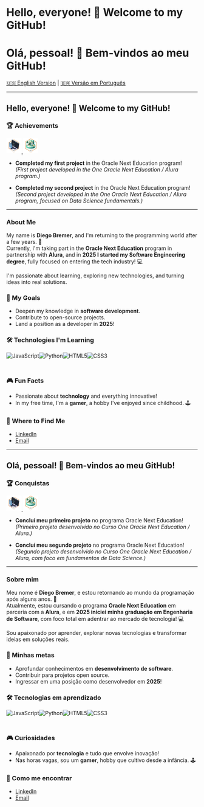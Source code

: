 # Hello, everyone! 👋 Welcome to my GitHub!
# Olá, pessoal! 👋 Bem-vindos ao meu GitHub!  

[🇺🇸 English Version](#hello-everyone--welcome-to-my-github) | [🇧🇷 Versão em Português](#olá-pessoal--bem-vindos-ao-meu-github)  

---

## Hello, everyone! 👋 Welcome to my GitHub!  

### 🏆 Achievements  
<a href="https://github.com/diegobremer/projeto-amigo-secreto" target="_blank">
  <img src="https://raw.githubusercontent.com/diegobremer/diegobremer/main/badge_oneOracle.webp" alt="First Project Badge" height="40">
</a>  
<a href="https://github.com/diegobremer/Alura-Store" target="_blank">
  <img src="https://raw.githubusercontent.com/diegobremer/diegobremer/main/badge_oneOracle_2.webp" alt="Second Project Badge" height="40">
</a>  

- **Completed my first project** in the Oracle Next Education program!  
  *(First project developed in the One Oracle Next Education / Alura program.)*
  
- **Completed my second project** in the Oracle Next Education program!  
  *(Second project developed in the One Oracle Next Education / Alura program, focused on Data Science fundamentals.)*

---

### About Me  
My name is **Diego Bremer**, and I'm returning to the programming world after a few years. 🚀  
Currently, I'm taking part in the **Oracle Next Education** program in partnership with **Alura**, and in **2025 I started my Software Engineering degree**, fully focused on entering the tech industry! 💻  

I'm passionate about learning, exploring new technologies, and turning ideas into real solutions.  

### 🌟 My Goals  
- Deepen my knowledge in **software development**.  
- Contribute to open-source projects.  
- Land a position as a developer in **2025**!  

### 🛠️ Technologies I'm Learning  
<div style="display: flex; align-items: center;">
  <img src="https://cdn.jsdelivr.net/gh/devicons/devicon/icons/javascript/javascript-original.svg" height="40" alt="JavaScript" title="JavaScript"/>  
  <img src="https://cdn.jsdelivr.net/gh/devicons/devicon/icons/python/python-original.svg" height="40" alt="Python" title="Python"/>  
  <img src="https://cdn.jsdelivr.net/gh/devicons/devicon/icons/html5/html5-original.svg" height="40" alt="HTML5" title="HTML5"/>  
  <img src="https://cdn.jsdelivr.net/gh/devicons/devicon/icons/css3/css3-original.svg" height="40" alt="CSS3" title="CSS3"/>  
</div>

### 🎮 Fun Facts  
- Passionate about **technology** and everything innovative!  
- In my free time, I'm a **gamer**, a hobby I've enjoyed since childhood. 🕹️  

### 📧 Where to Find Me  
- [LinkedIn](https://www.linkedin.com/in/diegobremer-dev)  
- [Email](mailto:bremer250cc@hotmail.com)  

---

## Olá, pessoal! 👋 Bem-vindos ao meu GitHub!  

### 🏆 Conquistas  
<a href="https://github.com/diegobremer/projeto-amigo-secreto" target="_blank">
  <img src="https://raw.githubusercontent.com/diegobremer/diegobremer/main/badge_oneOracle.webp" alt="Primeiro Projeto Concluído" height="40">
</a>  
<a href="https://github.com/diegobremer/Alura-Store" target="_blank">
  <img src="https://raw.githubusercontent.com/diegobremer/diegobremer/main/badge_oneOracle_2.webp" alt="Segundo Projeto Concluído" height="40">
</a>  

- **Concluí meu primeiro projeto** no programa Oracle Next Education!  
  *(Primeiro projeto desenvolvido no Curso One Oracle Next Education / Alura.)*
  
- **Concluí meu segundo projeto** no programa Oracle Next Education!  
  *(Segundo projeto desenvolvido no Curso One Oracle Next Education / Alura, com foco em fundamentos de Data Science.)*

---

### Sobre mim  
Meu nome é **Diego Bremer**, e estou retornando ao mundo da programação após alguns anos. 🚀  
Atualmente, estou cursando o programa **Oracle Next Education** em parceria com a **Alura**, e em **2025 iniciei minha graduação em Engenharia de Software**, com foco total em adentrar ao mercado de tecnologia! 💻  

Sou apaixonado por aprender, explorar novas tecnologias e transformar ideias em soluções reais.  

### 🌟 Minhas metas  
- Aprofundar conhecimentos em **desenvolvimento de software**.  
- Contribuir para projetos open source.  
- Ingressar em uma posição como desenvolvedor em **2025**!  

### 🛠️ Tecnologias em aprendizado  
<div style="display: flex; align-items: center;">
  <img src="https://cdn.jsdelivr.net/gh/devicons/devicon/icons/javascript/javascript-original.svg" height="40" alt="JavaScript" title="JavaScript"/>  
  <img src="https://cdn.jsdelivr.net/gh/devicons/devicon/icons/python/python-original.svg" height="40" alt="Python" title="Python"/>  
  <img src="https://cdn.jsdelivr.net/gh/devicons/devicon/icons/html5/html5-original.svg" height="40" alt="HTML5" title="HTML5"/>  
  <img src="https://cdn.jsdelivr.net/gh/devicons/devicon/icons/css3/css3-original.svg" height="40" alt="CSS3" title="CSS3"/>  
</div>

### 🎮 Curiosidades  
- Apaixonado por **tecnologia** e tudo que envolve inovação!  
- Nas horas vagas, sou um **gamer**, hobby que cultivo desde a infância. 🕹️  

### 📧 Como me encontrar  
- [LinkedIn](https://www.linkedin.com/in/diegobremer-dev)  
- [Email](mailto:bremer250cc@hotmail.com)  
